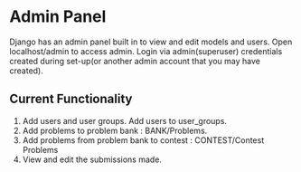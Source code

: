 # Admin Panel

Django has an admin panel built in to view and edit models and users. Open localhost/admin to access admin. Login via admin(superuser) credentials created during set-up(or another admin account that you may have created).

## Current Functionality
1. Add users and user groups. Add users to user_groups.
2. Add problems to problem bank : BANK/Problems.
3. Add problems from problem bank to contest : CONTEST/Contest Problems
4. View and edit the submissions made.
